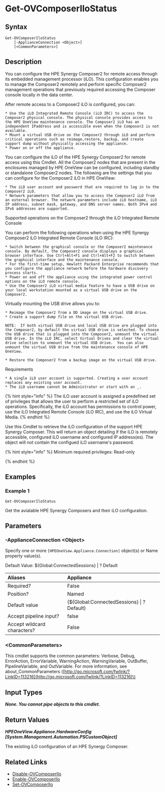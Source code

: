 ﻿---
description: Retrieve the HPE Synergy Composer iLO configuration.
---

# Get-OVComposerIloStatus

## Syntax

```text
Get-OVComposerIloStatus
    [-ApplianceConnection <Object>]
    [<CommonParameters>]
```

## Description

You can configure the HPE Synergy Composer2 for remote access through its embedded management processor (iLO). This configuration enables you to manage the Composer2 remotely and perform specific Composer2 management operations that previously required accessing the Composer console locally in the data center.

After remote access to a Composer2 iLO is configured, you can:

    * Use the iLO Integrated Remote Console (iLO IRC) to access the Composer2 physical console. The physical console provides access to the HPE OneView maintenance console. The Composer2 iLO has an independent IPaddress and is accessible even when the Composer2 is not available.
    * Mount a virtual USB drive on the Composer2 through iLO and perform critical operations such as reimage,restore, backup, and create support dump without physically accessing the appliance.
    * Power on or off the appliance.

You can configure the iLO of the HPE Synergy Composer2 for remote access using this Cmdlet. All the Composer2 nodes that are present in the enclosures managed by HPE OneView can be configured, including standby or standalone Composer2 nodes.  The following are the settings that you can configure for the Composer2 iLO in HPE OneView:

    * The iLO user account and password that are required to log in to the Composer2 iLO.
    * Network parameters that allow you to access the Composer2 iLO from an external browser. The network parameters include iLO hostname, iLO IP address, subnet mask, gateway, and DNS server names. Both IPv4 and IPv6 addresses are supported.

Supported operations on the Composer2 through the iLO Integrated Remote Console

You can perform the following operations when using the HPE Synergy Composer2 iLO Integrated Remote Console (iLO IRC):

    * Switch between the graphical console or the Composer2 maintenance console. By default, the Composer2 console displays a graphical browser interface. Use Ctrl+Alt+F1 and Ctrl+Alt+F2 to switch between the graphical interface and the maintenance console.
    * For the first-time setup, Hewlett Packard Enterprise recommends that you configure the appliance network before the hardware discovery process starts.
    * Power on and off the appliance using the integrated power control options on the iLO remote console.
    * Use the Composer2 iLO virtual media feature to have a USB drive on your local workstation mounted as a virtual USB drive on the Composer2.

Virtually mounting the USB drive allows you to:

    * Reimage the Composer2 from a DD image on the virtual USB drive.
    * Create a support dump file on the virtual USB drive.

    NOTE:  If both virtual USB drive and local USB drive are plugged into the Composer2, by default the virtual USB drive is selected. To choose the USB drive that is plugged into the Composer2, unmount the virtual USB drive. In the iLO IRC, select Virtual Drives and clear the virtual drive selection to unmount the virtual USB drive.  You can also unmount the virtual USB drive from the maintenance console of HPE OneView.

    * Restore the Composer2 from a backup image on the virtual USB drive.

Requirements

    * A single iLO user account is supported. Creating a user account replaces any existing user account.
    * The iLO username cannot be Administrator or start with an _.

{% hint style="info" %}
The iLO user account is assigned a predefined set of privileges that allows the user to perform a restricted set of iLO operations. Specifically, the iLO account has permissions to control power, use the iLO Integrated Remote Console (iLO IRC), and use the iLO Virtual Media.
{% endhint %}


Use this Cmdlet to retrieve the iLO configuration of the support HPE Synergy Composer.  This will return an object detailing if the iLO is remotely accessible, configured iLO username and configured IP address(es).  The object will not contain the configued iLO username's password.

{% hint style="info" %}
Minimum required privileges: Read-only

{% endhint %}

## Examples

###  Example 1 

```text
Get-OVComposerIloStatus

```

Get the avialable HPE Synergy Composers and their iLO configuration.

## Parameters

### -ApplianceConnection &lt;Object&gt;

Specify one or more `[HPEOneView.Appliance.Connection]` object(s) or Name property value(s).

Default Value: ${Global:ConnectedSessions} | ? Default

| Aliases | Appliance |
| :--- | :--- |
| Required? | False |
| Position? | Named |
| Default value | (${Global:ConnectedSessions} &vert; ? Default) |
| Accept pipeline input? | false |
| Accept wildcard characters? | False |

### &lt;CommonParameters&gt;

This cmdlet supports the common parameters: Verbose, Debug, ErrorAction, ErrorVariable, WarningAction, WarningVariable, OutBuffer, PipelineVariable, and OutVariable. For more information, see about\_CommonParameters \([http://go.microsoft.com/fwlink/?LinkID=113216](http://go.microsoft.com/fwlink/?LinkID=113216)\)

## Input Types

_**None.  You cannot pipe objects to this cmdlet.**_

## Return Values

_**HPEOneView.Appliance.HardwareConfig [System.Management.Automation.PSCustomObject]**_

The existing iLO configuration of an HPE Synergy Composer.


## Related Links

* [Disable-OVComposerIlo](disable-ovcomposerilo.md)
* [Enable-OVComposerIlo](enable-ovcomposerilo.md)
* [Set-OVComposerIlo](set-ovcomposerilo.md)
